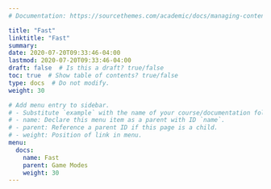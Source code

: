 ```yaml
---
# Documentation: https://sourcethemes.com/academic/docs/managing-content/

title: "Fast"
linktitle: "Fast"
summary:
date: 2020-07-20T09:33:46-04:00
lastmod: 2020-07-20T09:33:46-04:00
draft: false  # Is this a draft? true/false
toc: true  # Show table of contents? true/false
type: docs  # Do not modify.
weight: 30

# Add menu entry to sidebar.
# - Substitute `example` with the name of your course/documentation folder.
# - name: Declare this menu item as a parent with ID `name`.
# - parent: Reference a parent ID if this page is a child.
# - weight: Position of link in menu.
menu:
  docs:
    name: Fast
    parent: Game Modes
    weight: 30
---
```

